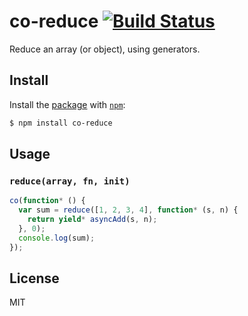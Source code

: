 # co-reduce [![Build Status](https://travis-ci.org/purposeindustries/co-reduce.svg)](https://travis-ci.org/purposeindustries/co-reduce)

Reduce an array (or object), using generators.

## Install

Install the [package](http://npmjs.org/package/co-reduce) with [`npm`](http://npmjs.org):

```sh
$ npm install co-reduce
```

## Usage

### `reduce(array, fn, init)`

```js
co(function* () {
  var sum = reduce([1, 2, 3, 4], function* (s, n) {
    return yield* asyncAdd(s, n);
  }, 0);
  console.log(sum);
});
```

## License

MIT
